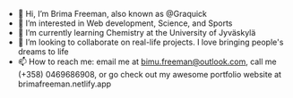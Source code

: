 - 👋 Hi, I’m Brima Freeman, also known as @Graquick
- 👀 I’m interested in Web development, Science, and Sports
- 🌱 I’m currently learning Chemistry at the University of Jyväskylä
- 💞️ I’m looking to collaborate on real-life projects. I love bringing people's dreams to life
- 📫 How to reach me: email me at bimu.freeman@outlook.com, call me (+358) 0469686908, or go check out my awesome portfolio website at brimafreeman.netlify.app

<!---
Graquick/Graquick is a ✨ special ✨ repository because its `README.md` (this file) appears on your GitHub profile.
You can click the Preview link to take a look at your changes.
--->
